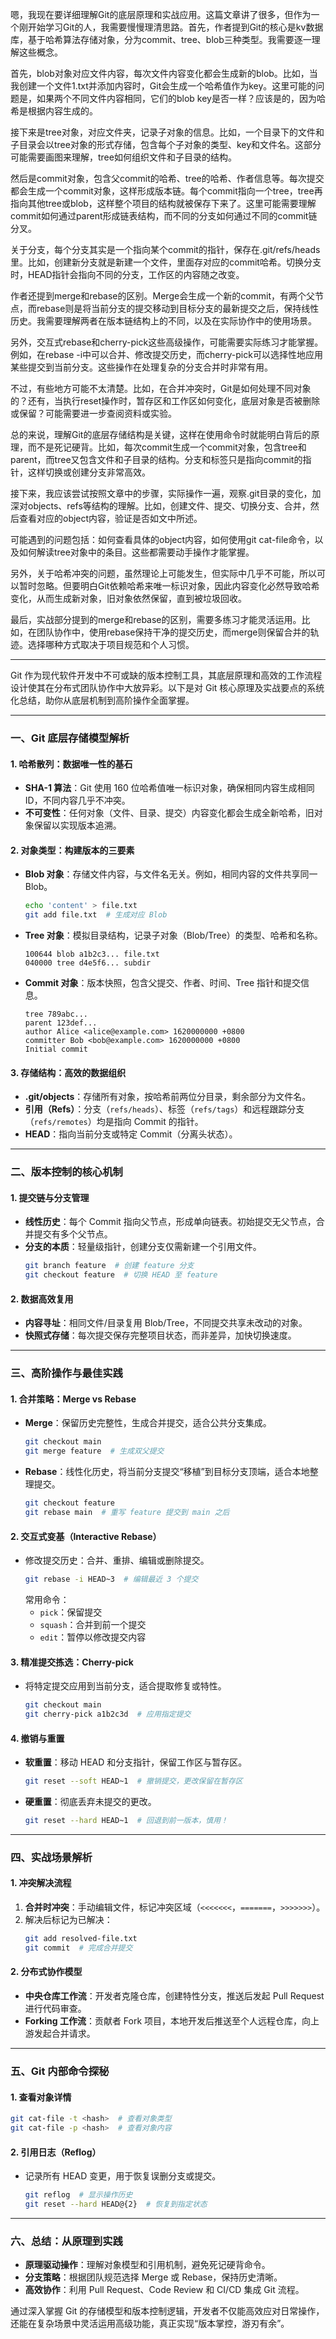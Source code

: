 嗯，我现在要详细理解Git的底层原理和实战应用。这篇文章讲了很多，但作为一个刚开始学习Git的人，我需要慢慢理清思路。首先，作者提到Git的核心是kv数据库，基于哈希算法存储对象，分为commit、tree、blob三种类型。我需要逐一理解这些概念。

首先，blob对象对应文件内容，每次文件内容变化都会生成新的blob。比如，当我创建一个文件1.txt并添加内容时，Git会生成一个哈希值作为key。这里可能的问题是，如果两个不同文件内容相同，它们的blob key是否一样？应该是的，因为哈希是根据内容生成的。

接下来是tree对象，对应文件夹，记录子对象的信息。比如，一个目录下的文件和子目录会以tree对象的形式存储，包含每个子对象的类型、key和文件名。这部分可能需要画图来理解，tree如何组织文件和子目录的结构。

然后是commit对象，包含父commit的哈希、tree的哈希、作者信息等。每次提交都会生成一个commit对象，这样形成版本链。每个commit指向一个tree，tree再指向其他tree或blob，这样整个项目的结构就被保存下来了。这里可能需要理解commit如何通过parent形成链表结构，而不同的分支如何通过不同的commit链分叉。

关于分支，每个分支其实是一个指向某个commit的指针，保存在.git/refs/heads里。比如，创建新分支就是新建一个文件，里面存对应的commit哈希。切换分支时，HEAD指针会指向不同的分支，工作区的内容随之改变。

作者还提到merge和rebase的区别。Merge会生成一个新的commit，有两个父节点，而rebase则是将当前分支的提交移动到目标分支的最新提交之后，保持线性历史。我需要理解两者在版本链结构上的不同，以及在实际协作中的使用场景。

另外，交互式rebase和cherry-pick这些高级操作，可能需要实际练习才能掌握。例如，在rebase -i中可以合并、修改提交历史，而cherry-pick可以选择性地应用某些提交到当前分支。这些操作在处理复杂的分支合并时非常有用。

不过，有些地方可能不太清楚。比如，在合并冲突时，Git是如何处理不同对象的？还有，当执行reset操作时，暂存区和工作区如何变化，底层对象是否被删除或保留？可能需要进一步查阅资料或实验。

总的来说，理解Git的底层存储结构是关键，这样在使用命令时就能明白背后的原理，而不是死记硬背。比如，每次commit生成一个commit对象，包含tree和parent，而tree又包含文件和子目录的结构。分支和标签只是指向commit的指针，这样切换或创建分支非常高效。

接下来，我应该尝试按照文章中的步骤，实际操作一遍，观察.git目录的变化，加深对objects、refs等结构的理解。比如，创建文件、提交、切换分支、合并，然后查看对应的object内容，验证是否如文中所述。

可能遇到的问题包括：如何查看具体的object内容，如何使用git cat-file命令，以及如何解读tree对象中的条目。这些都需要动手操作才能掌握。

另外，关于哈希冲突的问题，虽然理论上可能发生，但实际中几乎不可能，所以可以暂时忽略。但要明白Git依赖哈希来唯一标识对象，因此内容变化必然导致哈希变化，从而生成新对象，旧对象依然保留，直到被垃圾回收。

最后，实战部分提到的merge和rebase的区别，需要多练习才能灵活运用。比如，在团队协作中，使用rebase保持干净的提交历史，而merge则保留合并的轨迹。选择哪种方式取决于项目规范和个人习惯。

---

Git 作为现代软件开发中不可或缺的版本控制工具，其底层原理和高效的工作流程设计使其在分布式团队协作中大放异彩。以下是对 Git 核心原理及实战要点的系统化总结，助你从底层机制到高阶操作全面掌握。

---

### **一、Git 底层存储模型解析**

#### **1. 哈希散列：数据唯一性的基石**

- **SHA-1 算法**：Git 使用 160 位哈希值唯一标识对象，确保相同内容生成相同 ID，不同内容几乎不冲突。
- **不可变性**：任何对象（文件、目录、提交）内容变化都会生成全新哈希，旧对象保留以实现版本追溯。

#### **2. 对象类型：构建版本的三要素**

- **Blob 对象**：存储文件内容，与文件名无关。例如，相同内容的文件共享同一 Blob。
  ```bash
  echo 'content' > file.txt
  git add file.txt  # 生成对应 Blob
  ```
- **Tree 对象**：模拟目录结构，记录子对象（Blob/Tree）的类型、哈希和名称。
  ```plaintext
  100644 blob a1b2c3... file.txt
  040000 tree d4e5f6... subdir
  ```
- **Commit 对象**：版本快照，包含父提交、作者、时间、Tree 指针和提交信息。
  ```plaintext
  tree 789abc...
  parent 123def...
  author Alice <alice@example.com> 1620000000 +0800
  committer Bob <bob@example.com> 1620000000 +0800
  Initial commit
  ```

#### **3. 存储结构：高效的数据组织**

- **.git/objects**：存储所有对象，按哈希前两位分目录，剩余部分为文件名。
- **引用（Refs）**：分支（`refs/heads`）、标签（`refs/tags`）和远程跟踪分支（`refs/remotes`）均是指向 Commit 的指针。
- **HEAD**：指向当前分支或特定 Commit（分离头状态）。

---

### **二、版本控制的核心机制**

#### **1. 提交链与分支管理**

- **线性历史**：每个 Commit 指向父节点，形成单向链表。初始提交无父节点，合并提交有多个父节点。
- **分支的本质**：轻量级指针，创建分支仅需新建一个引用文件。
  ```bash
  git branch feature  # 创建 feature 分支
  git checkout feature  # 切换 HEAD 至 feature
  ```

#### **2. 数据高效复用**

- **内容寻址**：相同文件/目录复用 Blob/Tree，不同提交共享未改动的对象。
- **快照式存储**：每次提交保存完整项目状态，而非差异，加快切换速度。

---

### **三、高阶操作与最佳实践**

#### **1. 合并策略：Merge vs Rebase**

- **Merge**：保留历史完整性，生成合并提交，适合公共分支集成。
  ```bash
  git checkout main
  git merge feature  # 生成双父提交
  ```
- **Rebase**：线性化历史，将当前分支提交“移植”到目标分支顶端，适合本地整理提交。
  ```bash
  git checkout feature
  git rebase main  # 重写 feature 提交到 main 之后
  ```

#### **2. 交互式变基（Interactive Rebase）**

- 修改提交历史：合并、重排、编辑或删除提交。
  ```bash
  git rebase -i HEAD~3  # 编辑最近 3 个提交
  ```
  常用命令：
  - `pick`：保留提交
  - `squash`：合并到前一个提交
  - `edit`：暂停以修改提交内容

#### **3. 精准提交拣选：Cherry-pick**

- 将特定提交应用到当前分支，适合提取修复或特性。
  ```bash
  git checkout main
  git cherry-pick a1b2c3d  # 应用指定提交
  ```

#### **4. 撤销与重置**

- **软重置**：移动 HEAD 和分支指针，保留工作区与暂存区。
  ```bash
  git reset --soft HEAD~1  # 撤销提交，更改保留在暂存区
  ```
- **硬重置**：彻底丢弃未提交的更改。
  ```bash
  git reset --hard HEAD~1  # 回退到前一版本，慎用！
  ```

---

### **四、实战场景解析**

#### **1. 冲突解决流程**

1. **合并时冲突**：手动编辑文件，标记冲突区域（`<<<<<<<`，`=======`，`>>>>>>>`）。
2. 解决后标记为已解决：
   ```bash
   git add resolved-file.txt
   git commit  # 完成合并提交
   ```

#### **2. 分布式协作模型**

- **中央仓库工作流**：开发者克隆仓库，创建特性分支，推送后发起 Pull Request 进行代码审查。
- **Forking 工作流**：贡献者 Fork 项目，本地开发后推送至个人远程仓库，向上游发起合并请求。

---

### **五、Git 内部命令探秘**

#### **1. 查看对象详情**

```bash
git cat-file -t <hash>  # 查看对象类型
git cat-file -p <hash>  # 查看对象内容
```

#### **2. 引用日志（Reflog）**

- 记录所有 HEAD 变更，用于恢复误删分支或提交。
  ```bash
  git reflog  # 显示操作历史
  git reset --hard HEAD@{2}  # 恢复到指定状态
  ```

---

### **六、总结：从原理到实践**

- **原理驱动操作**：理解对象模型和引用机制，避免死记硬背命令。
- **分支策略**：根据团队规范选择 Merge 或 Rebase，保持历史清晰。
- **高效协作**：利用 Pull Request、Code Review 和 CI/CD 集成 Git 流程。

通过深入掌握 Git 的存储模型和版本控制逻辑，开发者不仅能高效应对日常操作，还能在复杂场景中灵活运用高级功能，真正实现“版本掌控，游刃有余”。
